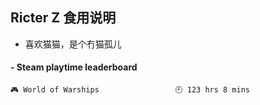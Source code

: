 ## Ricter Z 食用说明
- 喜欢猫猫，是个冇猫孤儿

<!-- steam-box start -->
#### - Steam playtime leaderboard
```text
🎮 World of Warships                 🕘 123 hrs 8 mins
```
<!-- Powered by https://github.com/YouEclipse/steam-box . -->
<!-- steam-box end -->
